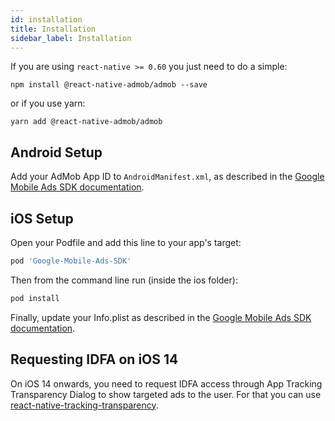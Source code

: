 ```yaml
---
id: installation
title: Installation
sidebar_label: Installation
---
```


If you are using `react-native >= 0.60` you just need to do a simple:

    npm install @react-native-admob/admob --save

or if you use yarn:

    yarn add @react-native-admob/admob

## Android Setup

Add your AdMob App ID to `AndroidManifest.xml`, as described in the [Google Mobile Ads SDK documentation](https://developers.google.com/admob/android/quick-start#configure_your_app).

## iOS Setup

Open your Podfile and add this line to your app's target:

```ruby
pod 'Google-Mobile-Ads-SDK'
```

Then from the command line run (inside the ios folder):

```bash
pod install
```

Finally, update your Info.plist as described in the [Google Mobile Ads SDK documentation](https://developers.google.com/admob/ios/quick-start#update_your_infoplist).

## Requesting IDFA on iOS 14

On iOS 14 onwards, you need to request IDFA access through App Tracking Transparency Dialog to show targeted ads to the user. For that you can use [react-native-tracking-transparency](https://github.com/mrousavy/react-native-tracking-transparency).
